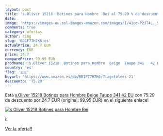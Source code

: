 ```yaml
---
layout: post
title: 's.Oliver 15218  Botines para Hombre  Bei al 75.29 % de descuento'
date: 
image: 'https://images-eu.ssl-images-amazon.com/images/I/41cq-P2JT4L._SL200_.jpg'
comments: true
category: ofertas
author: ring
slug: 'B01F77H7K6-es'
actualPrice: 24.7 EUR
currency: EUR
price: 24.7
comparePrice: 99.95 EUR
prodname: 's.Oliver 15218  Botines para Hombre  Beige  Taupe 341   42 EU'
country: 'es'
flag: '🇪🇸'
buyurl: 'https://www.amazon.es/dp/B01F77H7K6/?tag=tolees-21'
descuento: '75.29'
---
```


Está [s.Oliver 15218  Botines para Hombre  Beige  Taupe 341   42 EU](https://www.amazon.es/dp/B01F77H7K6/?tag=tolees-21) con 75.29 de descuento por 24.7 EUR (original: 99.95 EUR) en el siguiente enlace!

[![s.Oliver 15218  Botines para Hombre  Bei](https://images-eu.ssl-images-amazon.com/images/I/41cq-P2JT4L._SL200_.jpg)](https://www.amazon.es/dp/B01F77H7K6/?tag=tolees-21)

ℹ️:


[Ver la oferta!!](https://www.amazon.es/dp/B01F77H7K6/?tag=tolees-21)
